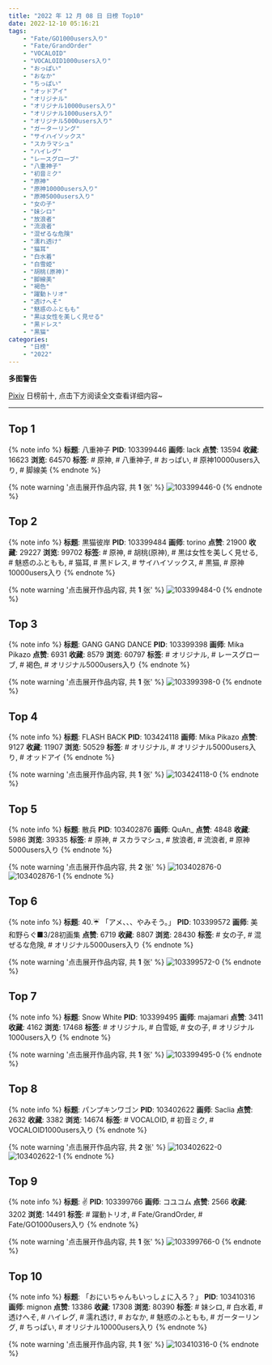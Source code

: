 ```yaml
---
title: "2022 年 12 月 08 日 日榜 Top10"
date: 2022-12-10 05:16:21
tags:
    - "Fate/GO1000users入り"
    - "Fate/GrandOrder"
    - "VOCALOID"
    - "VOCALOID1000users入り"
    - "おっぱい"
    - "おなか"
    - "ちっぱい"
    - "オッドアイ"
    - "オリジナル"
    - "オリジナル10000users入り"
    - "オリジナル1000users入り"
    - "オリジナル5000users入り"
    - "ガーターリング"
    - "サイハイソックス"
    - "スカラマシュ"
    - "ハイレグ"
    - "レースグローブ"
    - "八重神子"
    - "初音ミク"
    - "原神"
    - "原神10000users入り"
    - "原神5000users入り"
    - "女の子"
    - "妹シロ"
    - "放浪者"
    - "流浪者"
    - "混ぜるな危険"
    - "濡れ透け"
    - "猫耳"
    - "白水着"
    - "白雪姫"
    - "胡桃(原神)"
    - "脚線美"
    - "褐色"
    - "躍動トリオ"
    - "透けへそ"
    - "魅惑のふともも"
    - "黒は女性を美しく見せる"
    - "黒ドレス"
    - "黒猫"
categories:
    - "日榜"
    - "2022"
---
```


<i class="fa fa-triangle-exclamation"></i>**多图警告**<i class="fa fa-triangle-exclamation"></i>

[Pixiv](https://www.pixiv.net/) 日榜前十, 点击下方阅读全文查看详细内容~

<!-- more -->

---

## Top 1

{% note info %}
**标题**: 八重神子
**PID**: 103399446 **画师**: lack
**点赞**: 13594 **收藏**: 16623 **浏览**: 64570
**标签**: # 原神, # 八重神子, # おっぱい, # 原神10000users入り, # 脚線美
{% endnote %}

{% note warning '点击展开作品内容, 共 **1** 张' %}
![103399446-0](https://i.pixiv.re/img-original/img/2022/12/07/00/00/07/103399446_p0.png)
{% endnote %}

## Top 2

{% note info %}
**标题**: 黒猫彼岸
**PID**: 103399484 **画师**: torino
**点赞**: 21900 **收藏**: 29227 **浏览**: 99702
**标签**: # 原神, # 胡桃(原神), # 黒は女性を美しく見せる, # 魅惑のふともも, # 猫耳, # 黒ドレス, # サイハイソックス, # 黒猫, # 原神10000users入り
{% endnote %}

{% note warning '点击展开作品内容, 共 **1** 张' %}
![103399484-0](https://i.pixiv.re/img-original/img/2022/12/07/00/00/12/103399484_p0.jpg)
{% endnote %}

## Top 3

{% note info %}
**标题**: GANG GANG DANCE
**PID**: 103399398 **画师**: Mika Pikazo
**点赞**: 6931 **收藏**: 8579 **浏览**: 60797
**标签**: # オリジナル, # レースグローブ, # 褐色, # オリジナル5000users入り
{% endnote %}

{% note warning '点击展开作品内容, 共 **1** 张' %}
![103399398-0](https://i.pixiv.re/img-original/img/2022/12/07/00/00/01/103399398_p0.png)
{% endnote %}

## Top 4

{% note info %}
**标题**: FLASH BACK
**PID**: 103424118 **画师**: Mika Pikazo
**点赞**: 9127 **收藏**: 11907 **浏览**: 50529
**标签**: # オリジナル, # オリジナル5000users入り, # オッドアイ
{% endnote %}

{% note warning '点击展开作品内容, 共 **1** 张' %}
![103424118-0](https://i.pixiv.re/img-original/img/2022/12/08/00/00/03/103424118_p0.png)
{% endnote %}

## Top 5

{% note info %}
**标题**: 散兵
**PID**: 103402876 **画师**: QuAn_
**点赞**: 4848 **收藏**: 5986 **浏览**: 39335
**标签**: # 原神, # スカラマシュ, # 放浪者, # 流浪者, # 原神5000users入り
{% endnote %}

{% note warning '点击展开作品内容, 共 **2** 张' %}
![103402876-0](https://i.pixiv.re/img-original/img/2022/12/07/02/07/07/103402876_p0.jpg)
![103402876-1](https://i.pixiv.re/img-original/img/2022/12/07/02/07/07/103402876_p1.jpg)
{% endnote %}

## Top 6

{% note info %}
**标题**: 40.☔️ 「アメ、、、やみそう。」
**PID**: 103399572 **画师**: 美和野らぐ■3/28初画集
**点赞**: 6719 **收藏**: 8807 **浏览**: 28430
**标签**: # 女の子, # 混ぜるな危険, # オリジナル5000users入り
{% endnote %}

{% note warning '点击展开作品内容, 共 **1** 张' %}
![103399572-0](https://i.pixiv.re/img-original/img/2022/12/07/00/00/25/103399572_p0.png)
{% endnote %}

## Top 7

{% note info %}
**标题**: Snow White
**PID**: 103399495 **画师**: majamari
**点赞**: 3411 **收藏**: 4162 **浏览**: 17468
**标签**: # オリジナル, # 白雪姫, # 女の子, # オリジナル1000users入り
{% endnote %}

{% note warning '点击展开作品内容, 共 **1** 张' %}
![103399495-0](https://i.pixiv.re/img-original/img/2022/12/08/17/30/33/103399495_p0.jpg)
{% endnote %}

## Top 8

{% note info %}
**标题**: パンプキンワゴン
**PID**: 103402622 **画师**: Saclia
**点赞**: 2632 **收藏**: 3382 **浏览**: 14674
**标签**: # VOCALOID, # 初音ミク, # VOCALOID1000users入り
{% endnote %}

{% note warning '点击展开作品内容, 共 **2** 张' %}
![103402622-0](https://i.pixiv.re/img-original/img/2022/12/07/01/53/27/103402622_p0.jpg)
![103402622-1](https://i.pixiv.re/img-original/img/2022/12/07/01/53/27/103402622_p1.jpg)
{% endnote %}

## Top 9

{% note info %}
**标题**: ✌
**PID**: 103399766 **画师**: コユコム
**点赞**: 2566 **收藏**: 3202 **浏览**: 14491
**标签**: # 躍動トリオ, # Fate/GrandOrder, # Fate/GO1000users入り
{% endnote %}

{% note warning '点击展开作品内容, 共 **1** 张' %}
![103399766-0](https://i.pixiv.re/img-original/img/2022/12/07/00/03/04/103399766_p0.jpg)
{% endnote %}

## Top 10

{% note info %}
**标题**: 「おにいちゃんもいっしょに入ろ？」
**PID**: 103410316 **画师**: mignon
**点赞**: 13386 **收藏**: 17308 **浏览**: 80390
**标签**: # 妹シロ, # 白水着, # 透けへそ, # ハイレグ, # 濡れ透け, # おなか, # 魅惑のふともも, # ガーターリング, # ちっぱい, # オリジナル10000users入り
{% endnote %}

{% note warning '点击展开作品内容, 共 **1** 张' %}
![103410316-0](https://i.pixiv.re/img-original/img/2022/12/07/13/07/16/103410316_p0.jpg)
{% endnote %}
